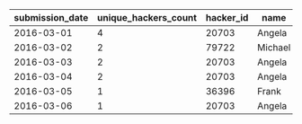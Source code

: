 |submission_date|unique_hackers_count|hacker_id|name|
|---|---|---|---|
|2016-03-01|4|20703|Angela|
|2016-03-02|2|79722|Michael|
|2016-03-03|2|20703|Angela|
|2016-03-04|2|20703|Angela|
|2016-03-05|1|36396|Frank|
|2016-03-06|1|20703|Angela|
